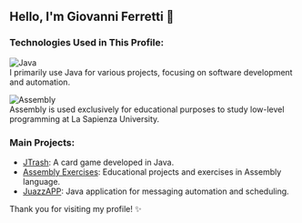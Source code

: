 ## Hello, I'm Giovanni Ferretti 👋

### Technologies Used in This Profile:
![Java](https://img.shields.io/badge/Java-007396?style=flat&logo=java&logoColor=white)  
I primarily use Java for various projects, focusing on software development and automation.  

![Assembly](https://img.shields.io/badge/Assembly-525252?style=flat&logo=assembly&logoColor=white)  
Assembly is used exclusively for educational purposes to study low-level programming at La Sapienza University.

### Main Projects:
- [JTrash](https://github.com/FerrettiGiovanni/JTrash): A card game developed in Java.
- [Assembly Exercises](https://github.com/FerrettiGiovanni/esercizi-assembly): Educational projects and exercises in Assembly language.
- [JuazzAPP](https://github.com/FerrettiGiovanni/JuazzAPP): Java application for messaging automation and scheduling.

Thank you for visiting my profile! ✨

<!--
- 🔭 I’m currently working on ...
- 🌱 I’m currently learning ...
- 👯 I’m looking to collaborate on ...
- 🤔 I’m looking for help with ...
- 💬 Ask me about ...
- 📫 How to reach me: ...
- 😄 Pronouns: ...
- ⚡ Fun fact: ...
-->
